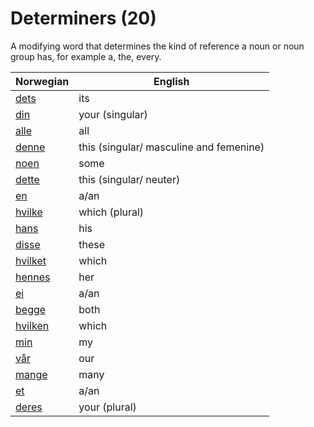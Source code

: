 # Determiners (20)

A modifying word that determines the kind of reference a noun or noun group has, for example a, the, every.

| Norwegian | English |
| --- | --- |
| [dets](https://www.ordnett.no/search?language=no&phrase=dets) | its | i |
| [din](https://www.ordnett.no/search?language=no&phrase=din) | your (singular) |  |
| [alle](https://www.ordnett.no/search?language=no&phrase=alle) | all |  |
| [denne](https://www.ordnett.no/search?language=no&phrase=denne) | this (singular/ masculine and femenine) |  |
| [noen](https://www.ordnett.no/search?language=no&phrase=noen) | some |  |
| [dette](https://www.ordnett.no/search?language=no&phrase=dette) | this (singular/ neuter) |  |
| [en](https://www.ordnett.no/search?language=no&phrase=en) | a/an | m |
| [hvilke](https://www.ordnett.no/search?language=no&phrase=hvilke) | which (plural) |  |
| [hans](https://www.ordnett.no/search?language=no&phrase=hans) | his | m |
| [disse](https://www.ordnett.no/search?language=no&phrase=disse) | these |  |
| [hvilket](https://www.ordnett.no/search?language=no&phrase=hvilket) | which | i |
| [hennes](https://www.ordnett.no/search?language=no&phrase=hennes) | her | f |
| [ei](https://www.ordnett.no/search?language=no&phrase=ei) | a/an | f |
| [begge](https://www.ordnett.no/search?language=no&phrase=begge) | both |  |
| [hvilken](https://www.ordnett.no/search?language=no&phrase=hvilken) | which | m |
| [min](https://www.ordnett.no/search?language=no&phrase=min) | my |  |
| [vår](https://www.ordnett.no/search?language=no&phrase=vår) | our |  |
| [mange](https://www.ordnett.no/search?language=no&phrase=mange) | many |  |
| [et](https://www.ordnett.no/search?language=no&phrase=et) | a/an | i |
| [deres](https://www.ordnett.no/search?language=no&phrase=deres) | your (plural) |  |

